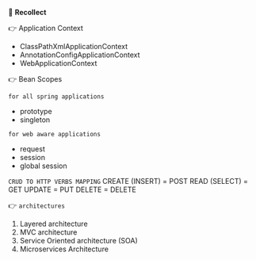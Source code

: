 :beginner: **Recollect**

:point_right: Application Context
-  ClassPathXmlApplicationContext
-  AnnotationConfigApplicationContext
-  WebApplicationContext

:point_right: Bean Scopes

`for all spring applications`
- prototype
- singleton

`for web aware applications`
- request
- session
- global session

`CRUD TO HTTP VERBS MAPPING`
CREATE (INSERT) = POST
READ (SELECT) = GET
UPDATE = PUT
DELETE = DELETE

:point_right: `architectures`

1. Layered architecture
2. MVC architecture
3. Service Oriented architecture (SOA)
4. Microservices Architecture
